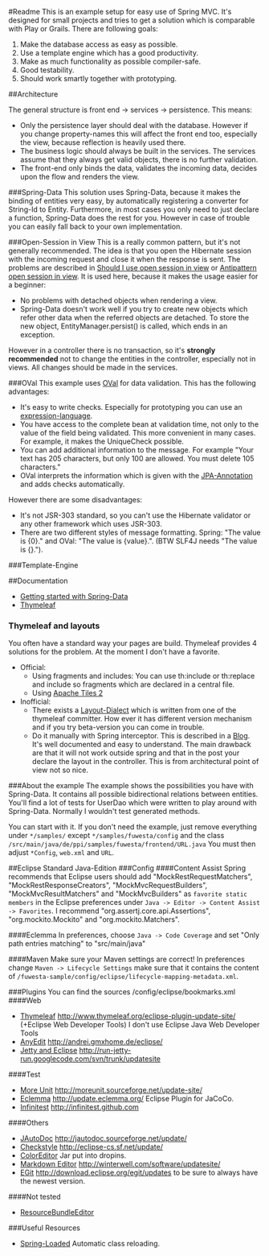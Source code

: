 #Readme
This is an example setup for easy use of Spring MVC. It's designed for small
projects and tries to get a solution which is comparable with Play or Grails.
There are following goals:

 1. Make the database access as easy as possible.
 2. Use a template engine which has a good productivity.
 3. Make as much functionality as possible compiler-safe.
 4. Good testability.
 5. Should work smartly together with prototyping.

##Architecture

The general structure is front end -> services -> persistence. This means:

 * Only the persistence layer should deal with the database. However if you
  change property-names this will affect the front end too, especially the
  view, because reflection is heavily used there.
 * The business logic should always be built in the services. The services
 assume that they always get valid objects, there is no further validation.
 * The front-end only binds the data, validates the incoming data, decides upon the
 flow and renders the view.

###Spring-Data
This solution uses Spring-Data, because it makes the binding of entities very
easy, by automatically registering a converter for String-Id to Entity.
Furthermore, in most cases you only need to just declare a function, Spring-Data
does the rest for you. However in case of trouble you can easily fall back to your own
implementation.

###Open-Session in View
This is a really common pattern, but it's not generally recommended. The idea is
that you open the Hibernate session with the incoming request and close it when
the response is sent. The problems are described in
[Should I use open session in view](http://heapdump.wordpress.com/2010/04/04/should-i-use-open-session-in-view/)
 or [Antipattern open session in view](http://java.dzone.com/articles/opensessioninview-antipattern).
It is used here, because it makes the usage easier for a beginner:
 * No problems with detached objects when rendering a view.
 * Spring-Data doesn't work well if you try to create new objects which
 refer other data when the referred objects are detached. To store the
 new object, EntityManager.persist() is called, which ends in an exception.

However in a controller there is no transaction, so it's **strongly recommended**
not to change the entities in the controller, especially not in views. All
changes should be made in the services.

###OVal
This example uses [OVal](http://oval.sourceforge.net/) for data validation.
This has the following advantages:

 * It's easy to write checks. Especially for prototyping you can use an
  [expression-language](http://oval.sourceforge.net/userguide.html#declaring-conditional-constraints).
 * You have access to the complete bean at validation time, not only to the value of the field being validated.
 This more convenient in many cases. For example, it makes the UniqueCheck possible.
 * You can add additional information to the message. For example
  "Your text has 205 characters, but only 100 are allowed. You must delete
  105 characters."
 * OVal interprets the information which is given with the
  [JPA-Annotation](http://oval.sourceforge.net/userguide.html#interpreting-ejb3-jpa-annotations)
  and adds checks automatically.

However there are some disadvantages:

 * It's not JSR-303 standard, so you can't use the Hibernate validator or
  any other framework which uses JSR-303.
 * There are two different styles of message formatting. Spring: "The value is {0}." and OVal:
  "The value is {value}.". (BTW SLF4J needs "The value is {}.").

###Template-Engine

##Documentation
 * [Getting started with Spring-Data](http://blog.springsource.org/2011/02/10/getting-started-with-spring-data-jpa/)
 * [Thymeleaf](http://www.thymeleaf.org/)

### Thymeleaf and layouts
You often have a standard way your pages are build. Thymeleaf provides 4
solutions for the problem. At the moment I don't have a favorite.

 * Official:
   * Using fragments and includes: You can use th:include or th:replace and
   include so fragments which are declared in a central file.
   * Using [Apache Tiles 2](https://github.com/thymeleaf/thymeleaf-extras-tiles2)
 * Inofficial:
   * There exists a [Layout-Dialect](https://github.com/ultraq/thymeleaf-layout-dialect)
   which is written from one of the thymeleaf committer. How ever it has
   different version mechanism and if you try beta-version you can come in trouble.
   * Do it manually with Spring interceptor. This is described in a
   [Blog](http://blog.codeleak.pl/2013/11/thymeleaf-template-layouts-in-spring.html).
   It's well documented and easy to understand. The main drawback are that
   it will not work outside spring and that in the post your declare the
   layout in the controller. This is from architectural point of view not so
   nice.

###About the example
The example shows the possibilities you have with Spring-Data. It contains all
possible bidirectional relations between entities.
You'll find a lot of tests for UserDao which were written to play around with
Spring-Data. Normally I wouldn't test generated methods.

You can start with it. If you don't need the example, just remove everything
under `*/samples/` except `*/samples/fuwesta/config`
and the class
`/src/main/java/de/ppi/samples/fuwesta/frontend/URL.java`
You must then adjust `*Config`, `web.xml` and `URL`.

##Eclipse
Standard Java-Edition
###Config
####Content Assist
Spring recommends that Eclipse users should add
"MockRestRequestMatchers", "MockRestResponseCreators",
"MockMvcRequestBuilders", "MockMvcResultMatchers" and "MockMvcBuilders"
as `favorite static members` in the Eclipse preferences
under `Java -> Editor -> Content Assist -> Favorites`.
I recommend "org.assertj.core.api.Assertions", "org.mockito.Mockito" and "org.mockito.Matchers".

####Eclemma
In preferences, choose `Java -> Code Coverage` and set
"Only path entries matching" to "src/main/java"

####Maven
Make sure your Maven settings are correct!
In preferences change `Maven -> Lifecycle Settings` make sure that it contains the content of
`/fuwesta-sample/config/eclipse/lifecycle-mapping-metadata.xml`.

###Plugins
You can find the sources /config/eclipse/bookmarks.xml
####Web
 * [Thymeleaf](https://github.com/thymeleaf/thymeleaf-extras-eclipse-plugin)  http://www.thymeleaf.org/eclipse-plugin-update-site/
    (+Eclipse Web Developer Tools)  I don't use Eclipse Java Web Developer Tools
 * [AnyEdit](http://andrei.gmxhome.de/anyedit/) http://andrei.gmxhome.de/eclipse/
 * [Jetty and Eclipse](http://code.google.com/p/run-jetty-run/) http://run-jetty-run.googlecode.com/svn/trunk/updatesite

####Test
 * [More Unit](http://moreunit.sourceforge.net/#overview) http://moreunit.sourceforge.net/update-site/
 * [Eclemma](http://www.eclemma.org/installation.html) http://update.eclemma.org/ Eclipse Plugin for JaCoCo.
 * [Infinitest](http://infinitest.github.io/) http://infinitest.github.com

####Others
 * [JAutoDoc](http://jautodoc.sourceforge.net/) http://jautodoc.sourceforge.net/update/
 * [Checkstyle](http://eclipse-cs.sourceforge.net/) http://eclipse-cs.sf.net/update/
 * [ColorEditor](http://gstaff.org/colorEditor/) Jar put into dropins.
 * [Markdown Editor](http://www.winterwell.com/software/markdown-editor.php) http://winterwell.com/software/updatesite/
 * [EGit](http://www.eclipse.org/egit/) http://download.eclipse.org/egit/updates to be sure to always have the newest version.

####Not tested
 * [ResourceBundleEditor](http://eclipse-rbe.sourceforge.net/)

###Useful Resources
 * [Spring-Loaded](https://github.com/spring-projects/spring-loaded) Automatic class reloading.
